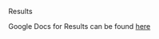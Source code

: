 Results 

Google Docs for Results can be found [here](https://docs.google.com/document/d/10MRBAGJxprrN6Kc0lLOvt5tBe-2AXkfYIiChNihiTa0/edit?usp=sharing)
